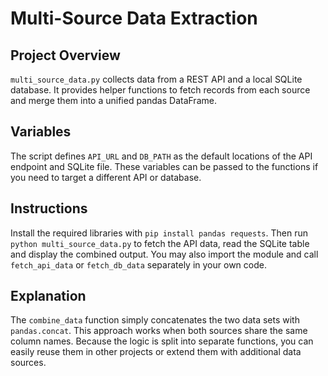 # Multi-Source Data Extraction

## Project Overview
`multi_source_data.py` collects data from a REST API and a local SQLite database. It provides helper functions to fetch records from each source and merge them into a unified pandas DataFrame.

## Variables
The script defines `API_URL` and `DB_PATH` as the default locations of the API endpoint and SQLite file. These variables can be passed to the functions if you need to target a different API or database.

## Instructions
Install the required libraries with `pip install pandas requests`. Then run `python multi_source_data.py` to fetch the API data, read the SQLite table and display the combined output. You may also import the module and call `fetch_api_data` or `fetch_db_data` separately in your own code.

## Explanation
The `combine_data` function simply concatenates the two data sets with `pandas.concat`. This approach works when both sources share the same column names. Because the logic is split into separate functions, you can easily reuse them in other projects or extend them with additional data sources.
